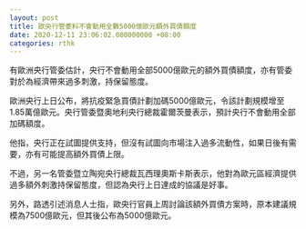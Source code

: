 ```yaml
---
layout: post
title: 歐央行管委料不會動用全數5000億歐元額外買債額度
date: 2020-12-11 23:06:02.000000000 +08:00
categories: rthk
---
```


有歐洲央行管委估計，央行不會動用全部5000億歐元的額外買債額度，亦有管委對於為經濟帶來過多刺激，持保留態度。

歐洲央行上日公布，將抗疫緊急買債計劃加碼5000億歐元，令該計劃規模增至1.85萬億歐元。央行管委暨奧地利央行總裁霍爾茨曼表示，預計央行不會動用全部加碼額度。

他指，央行正在試圖提供支持，但沒有試圖向市場注入過多流動性，如果日後有需要，亦有可能提高額外買債上限。

不過，另一名管委暨立陶宛央行總裁瓦西理奧斯卡斯表示，他對為歐元區經濟提供過多額外刺激持保留態度，但認為央行上日達成的協議是好事。

另外，路透引述消息人士指，歐央行官員上周討論該額外買債方案時，原本建議規模為7500億歐元，但其後公布為5000億歐元。

